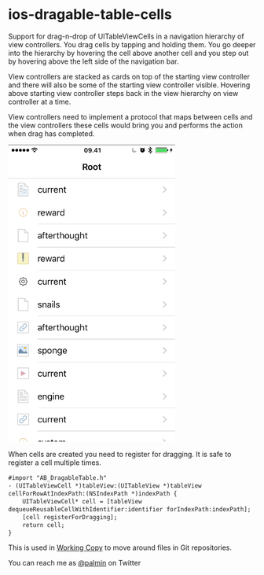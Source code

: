 # ios-dragable-table-cells

Support for drag-n-drop of UITableViewCells in a navigation hierarchy of view controllers.
You drag cells by tapping and holding them. You go deeper into the hierarchy by hovering the
cell above another cell and you step out by hovering above the left side of the navigation bar.

View controllers are stacked as cards on top of the starting view controller and there will
also be some of the starting view controller visible. Hovering above starting view controller
steps back in the view hierarchy on view controller at a time. 

View controllers need to implement a protocol that maps between cells and the view controllers
these cells would bring you and performs the action when drag has completed. 

  <img src="example.gif"/>
  
When cells are created you need to register for dragging. It is safe to register a cell multiple 
times.

````
#import "AB_DragableTable.h"
- (UITableViewCell *)tableView:(UITableView *)tableView cellForRowAtIndexPath:(NSIndexPath *)indexPath {
	UITableViewCell* cell = [tableView dequeueReusableCellWithIdentifier:identifier forIndexPath:indexPath];
    [cell registerForDragging];
    return cell;
}

````

This is used in [Working Copy](https://WorkingCopyApp.com/) to move around files in Git repositories.

You can reach me as [@palmin](https://twitter.com/palmin) on Twitter
